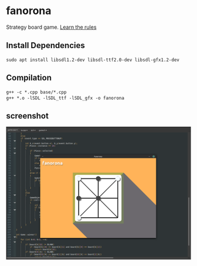 # fanorona
Strategy board game.
<a href="https://en.wikipedia.org/wiki/Fanorona">Learn the rules</a>

## Install Dependencies
```
sudo apt install libsdl1.2-dev libsdl-ttf2.0-dev libsdl-gfx1.2-dev
```

## Compilation
```
g++ -c *.cpp base/*.cpp
g++ *.o -lSDL -lSDL_ttf -lSDL_gfx -o fanorona
```

## screenshot
<img src="ss.png"/>
